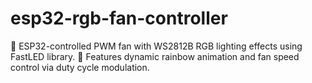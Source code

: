 # esp32-rgb-fan-controller
🔧 ESP32-controlled PWM fan with WS2812B RGB lighting effects using FastLED library. 🌈 Features dynamic rainbow animation and fan speed control via duty cycle modulation.
